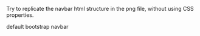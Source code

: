 Try to replicate the navbar html structure in the png file, without using CSS properties.

default bootstrap navbar
